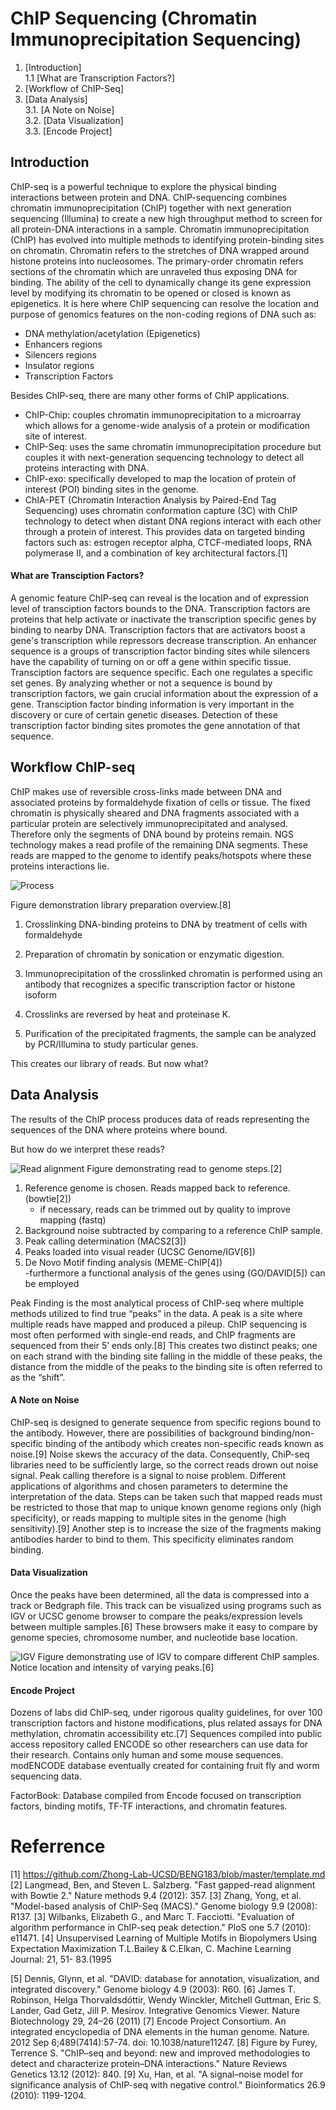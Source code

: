 # ChIP Sequencing (Chromatin Immunoprecipitation Sequencing) 
1. [Introduction] <br>
    1.1 [What are Transcription Factors?] <br>
2. [Workflow of ChIP-Seq]
3. [Data Analysis] <br>
    3.1. [A Note on Noise] <br>
    3.2. [Data Visualization] <br>
    3.3. [Encode Project] <br>


## Introduction<a name="231"></a>
ChIP-seq is a powerful technique to explore the physical binding interactions between protein and DNA. ChIP-sequencing combines chromatin immunoprecipitation (ChIP) together with next generation sequencing (Illumina) to create a new high throughput method to screen for all protein-DNA interactions in a sample. Chromatin immunoprecipitation (ChIP) has evolved into multiple methods to identifying protein-binding sites on chromatin. Chromatin refers to the stretches of DNA wrapped around histone proteins into nucleosomes. The primary-order chromatin refers sections of the chromatin which are unraveled thus exposing DNA for binding. The ability of the cell to dynamically change its gene expression level by modifying its chromatin to be opened or closed is known as epigenetics. It is here where ChIP sequencing can resolve the location and purpose of genomics features on the non-coding regions of DNA such as:
- DNA methylation/acetylation  (Epigenetics)
- Enhancers regions
- Silencers regions
- Insulator regions
- Transcription Factors 

Besides ChIP-seq, there are many other forms of ChIP applications.
- ChIP-Chip: couples chromatin immunoprecipitation to a  microarray which allows for a genome-wide analysis of a protein or modification site of interest.
- ChIP-Seq: uses the same chromatin immunoprecipitation procedure but couples it with next-generation sequencing technology to detect all proteins interacting with DNA. 
- ChIP-exo: specifically developed to map the location of protein of interest (POI) binding sites in the genome. 
- ChIA-PET (Chromatin Interaction Analysis by Paired-End Tag Sequencing) uses chromatin conformation capture (3C) with ChIP technology to detect when distant DNA regions interact with each other through a protein of interest. This provides data on targeted binding factors such as: estrogen receptor alpha, CTCF-mediated loops, RNA polymerase II, and a combination of key architectural factors.[1]

#### What are Transciption Factors?
A genomic feature ChIP-seq can reveal is the location and of expression level of transciption factors bounds to the DNA. Transcription factors are proteins that help activate or inactivate the transcription specific genes by binding to nearby DNA. Transcription factors that are activators boost a gene's transcription while repressors decrease transcription. An enhancer sequence is a groups of transcription factor binding sites while silencers have the capability of turning on or off a gene within specific tissue. Transciption factors are sequence specific. Each one regulates a specific set genes. By analyzing whether or not a sequence is bound by transcription factors, we gain crucial information about the expression of a gene. Transciption factor binding information is very important in the discovery or cure of certain genetic diseases. Detection of these transcription factor binding sites promotes the gene annotation of that sequence. 

## Workflow ChIP-seq<a name="232"></a>
ChIP makes use of reversible cross-links made between DNA and associated proteins by formaldehyde fixation of cells or tissue. The fixed chromatin is physically sheared and DNA fragments associated with a particular protein are selectively immunoprecipitated and analysed. Therefore only the segments of DNA bound by proteins remain. NGS technology makes a read profile of the remaining DNA segments. These reads are mapped to the genome to identify peaks/hotspots where these proteins interactions lie.   

![Process](https://vignette.wikia.nocookie.net/mmg-233-2013-genetics-genomics/images/c/cd/ChIP_Overview.png/revision/latest?cb=20131007202455 "Process")

Figure demonstration library preparation overview.[8]
1. Crosslinking DNA-binding proteins to DNA by treatment of cells with formaldehyde

2. Preparation of chromatin by sonication or enzymatic digestion.

3. Immunoprecipitation of the crosslinked chromatin is performed using an antibody that recognizes a specific transcription factor or histone isoform

4. Crosslinks are reversed by heat and proteinase K.

5. Purification of the precipitated fragments, the sample can be analyzed by PCR/Illumina to study particular genes.

This creates our library of reads. But now what?

## Data Analysis<a name="232"></a>
The results of the ChIP process produces data of reads representing the sequences of the DNA where proteins where bound. 

But how do we interpret these reads?

![Read alignment](http://i.imgur.com/Ld3Gru6.jpg "Reads")
Figure demonstrating read to genome steps.[2]
1. Reference genome is chosen. Reads mapped back to reference. (bowtie[2])
    - if necessary, reads can be trimmed out by quality to improve mapping (fastq) 
2. Background noise subtracted by comparing to a reference ChIP sample. 
3. Peak calling determination (MACS2[3])
4. Peaks loaded into visual reader (UCSC Genome/IGV[6])
5. De Novo Motif finding analysis (MEME-ChIP[4]) <br>
    -furthermore a functional analysis of the genes using (GO/DAVID[5]) can be employed

Peak Finding is the most analytical process of ChIP-seq where multiple methods utilized to find true “peaks” in the data. A peak is a site where multiple reads have mapped and produced a pileup. ChIP sequencing is most often performed with single-end reads, and ChIP fragments are sequenced from their 5’ ends only.[8] This creates two distinct peaks; one on each strand with the binding site falling in the middle of these peaks, the distance from the middle of the peaks to the binding site is often referred to as the “shift”.

#### A Note on Noise 
ChIP-seq is designed to generate sequence from specific regions bound to the antibody. However, there are possibilities of background binding/non-specific binding of the antibody which creates non-specific reads known as noise.[9] Noise skews the accuracy of the data. Consequently, ChiP-seq libraries need to be sufficiently large, so the correct reads drown out noise signal. Peak calling therefore is a signal to noise problem. Different applications of algorithms and chosen parameters to determine the interpretation of the data. Steps can be taken such that mapped reads must be restricted to those that map to unique known genome regions only (high specificity), or reads mapping to multiple sites in the genome (high sensitivity).[9] Another step is to increase the size of the fragments making antibodies harder to bind to them. This specificity eliminates random binding. 

#### Data Visualization
Once the peaks have been determined, all the data is compressed into a track or Bedgraph file. This track can be visualized using programs such as IGV or UCSC genome browser to compare the peaks/expression levels between multiple samples.[6] These browsers make it easy to compare by genome species, chromosome number, and nucleotide base location.

![IGV](https://i.ytimg.com/vi/P9n0tZxiwPs/maxresdefault.jpg)
Figure demonstrating use of IGV to compare different ChIP samples. Notice location and intensity of varying peaks.[6]

#### Encode Project
Dozens of labs did ChIP-seq, under rigorous quality guidelines, for over 100 transcription factors and histone modifications, plus related assays for DNA methylation, chromatin accessibility etc.[7] Sequences compiled into public access repository called ENCODE so other researchers can use data for their research. Contains only human and some mouse sequences. modENCODE database eventually created for containing fruit fly and worm sequencing data.

FactorBook: Database compiled from Encode focused on transcription factors, binding motifs, TF-TF interactions, and chromatin features.		


# Referrence
[1] https://github.com/Zhong-Lab-UCSD/BENG183/blob/master/template.md
[2] Langmead, Ben, and Steven L. Salzberg. "Fast gapped-read alignment with Bowtie 2." Nature methods 9.4 (2012): 357.
[3] Zhang, Yong, et al. "Model-based analysis of ChIP-Seq (MACS)." Genome biology 9.9 (2008): R137.
[3] Wilbanks, Elizabeth G., and Marc T. Facciotti. "Evaluation of algorithm performance in ChIP-seq peak detection." PloS one 5.7 (2010): e11471.
[4] Unsupervised Learning of Multiple Motifs in Biopolymers Using Expectation Maximization T.L.Bailey & C.Elkan, C. Machine Learning Journal: 21, 51- 83.(1995

[5] Dennis, Glynn, et al. "DAVID: database for annotation, visualization, and integrated discovery." Genome biology 4.9 (2003): R60.
[6] James T. Robinson, Helga Thorvaldsdóttir, Wendy Winckler, Mitchell Guttman, Eric S. Lander, Gad Getz, Jill P. Mesirov. Integrative Genomics Viewer. Nature Biotechnology 29, 24–26 (2011)
[7] Encode Project Consortium. An integrated encyclopedia of DNA elements in the human genome. Nature. 2012 Sep 6;489(7414):57-74. doi: 10.1038/nature11247.
[8] Figure by Furey, Terrence S. "ChIP–seq and beyond: new and improved methodologies to detect and characterize protein–DNA interactions." Nature Reviews Genetics 13.12 (2012): 840.
[9] Xu, Han, et al. "A signal–noise model for significance analysis of ChIP-seq with negative control." Bioinformatics 26.9 (2010): 1199-1204.


